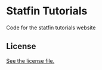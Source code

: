 
# Statfin Tutorials
Code for the statfin tutorials website

## License

[See the license file.](./LICENSE.md)
